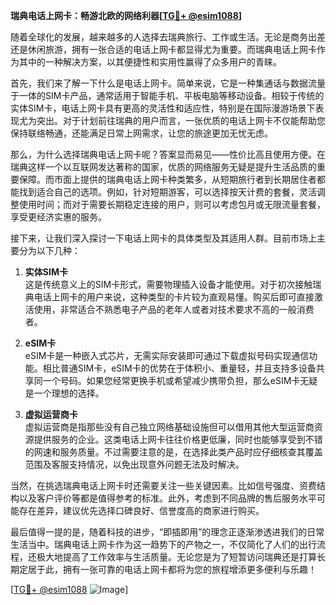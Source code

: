 **瑞典电话上网卡：畅游北欧的网络利器[[TG💪+ @esim1088](https://t.me/s/esim1088)]**

随着全球化的发展，越来越多的人选择去瑞典旅行、工作或生活。无论是商务出差还是休闲旅游，拥有一张合适的电话上网卡都显得尤为重要。而瑞典电话上网卡作为其中的一种解决方案，以其便捷性和实用性赢得了众多用户的青睐。

首先，我们来了解一下什么是电话上网卡。简单来说，它是一种集通话与数据流量于一体的SIM卡产品，通常适用于智能手机、平板电脑等移动设备。相较于传统的实体SIM卡，电话上网卡具有更高的灵活性和适应性，特别是在国际漫游场景下表现尤为突出。对于计划前往瑞典的用户而言，一张优质的电话上网卡不仅能帮助您保持联络畅通，还能满足日常上网需求，让您的旅途更加无忧无虑。

那么，为什么选择瑞典电话上网卡呢？答案显而易见——性价比高且使用方便。在瑞典这样一个以互联网发达著称的国家，优质的网络服务无疑是提升生活品质的重要保障。而市面上提供的瑞典电话上网卡种类繁多，从短期旅行者到长期居住者都能找到适合自己的选项。例如，针对短期游客，可以选择按天计费的套餐，灵活调整使用时间；而对于需要长期稳定连接的用户，则可以考虑包月或无限流量套餐，享受更经济实惠的服务。

接下来，让我们深入探讨一下电话上网卡的具体类型及其适用人群。目前市场上主要分为以下几种：

1. **实体SIM卡**  
   这是传统意义上的SIM卡形式，需要物理插入设备才能使用。对于初次接触瑞典电话上网卡的用户来说，这种类型的卡片较为直观易懂。购买后即可直接激活使用，非常适合不熟悉电子产品的老年人或者对技术要求不高的一般消费者。

2. **eSIM卡**  
   eSIM卡是一种嵌入式芯片，无需实际安装即可通过下载虚拟号码实现通信功能。相比普通SIM卡，eSIM卡的优势在于体积小、重量轻，并且支持多设备共享同一个号码。如果您经常更换手机或希望减少携带负担，那么eSIM卡无疑是一个理想的选择。

3. **虚拟运营商卡**  
   虚拟运营商是指那些没有自己独立网络基础设施但可以借用其他大型运营商资源提供服务的企业。这类电话上网卡往往价格更低廉，同时也能够享受到不错的网速和服务质量。不过需要注意的是，在选择此类产品时应仔细核查其覆盖范围及客服支持情况，以免出现意外问题无法及时解决。

当然，在挑选瑞典电话上网卡时还需要关注一些关键因素。比如信号强度、资费结构以及客户评价等都是值得参考的标准。此外，考虑到不同品牌的售后服务水平可能存在差异，建议优先选择口碑良好、信誉度高的商家进行购买。

最后值得一提的是，随着科技的进步，“即插即用”的理念正逐渐渗透进我们的日常生活当中。瑞典电话上网卡作为这一趋势下的产物之一，不仅简化了人们的出行流程，还极大地提高了工作效率与生活质量。无论您是为了短暂访问瑞典还是打算长期定居于此，拥有一张可靠的电话上网卡都将为您的旅程增添更多便利与乐趣！

[[TG💪+ @esim1088](https://t.me/s/esim1088) ![Image](https://i.postimg.cc/4NQfJmqS/Snipaste-2025-05-13-00-14-12.png)]